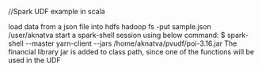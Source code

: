 //Spark UDF example in scala

load data from a json file into hdfs
hadoop fs -put sample.json /user/aknatva
start a spark-shell session using below command:
$ spark-shell --master yarn-client --jars /home/aknatva/pvudf/poi-3.16.jar
The financial library jar is added to class path, since one of the functions will be used in the UDF

